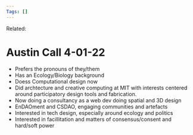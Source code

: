 ```yaml
---
Tags: []
---
```

Related: 
# Austin Call 4-01-22

- Prefers the pronouns of they/them
- Has an Ecology/Biology background
- Doess Computational design now
- Did archtecture and creative computing at MIT with interests centered around participatory design tools and fabrication.
- Now doing a consultancy as a web dev doing spatial and 3D design
- EnDAOment and CSDAO, engaging communities and artefacts 
- Interested in tech design, especially around ecology and politics
- Interested in facillitation and matters of consensus/consent and hard/soft power

